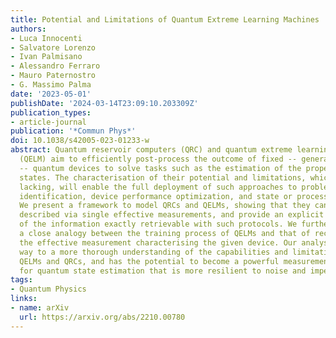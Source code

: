 ```yaml
---
title: Potential and Limitations of Quantum Extreme Learning Machines
authors:
- Luca Innocenti
- Salvatore Lorenzo
- Ivan Palmisano
- Alessandro Ferraro
- Mauro Paternostro
- G. Massimo Palma
date: '2023-05-01'
publishDate: '2024-03-14T23:09:10.203309Z'
publication_types:
- article-journal
publication: '*Commun Phys*'
doi: 10.1038/s42005-023-01233-w
abstract: Quantum reservoir computers (QRC) and quantum extreme learning machines
  (QELM) aim to efficiently post-process the outcome of fixed -- generally uncalibrated
  -- quantum devices to solve tasks such as the estimation of the properties of quantum
  states. The characterisation of their potential and limitations, which is currently
  lacking, will enable the full deployment of such approaches to problems of system
  identification, device performance optimization, and state or process reconstruction.
  We present a framework to model QRCs and QELMs, showing that they can be concisely
  described via single effective measurements, and provide an explicit characterisation
  of the information exactly retrievable with such protocols. We furthermore find
  a close analogy between the training process of QELMs and that of reconstructing
  the effective measurement characterising the given device. Our analysis paves the
  way to a more thorough understanding of the capabilities and limitations of both
  QELMs and QRCs, and has the potential to become a powerful measurement paradigm
  for quantum state estimation that is more resilient to noise and imperfections.
tags:
- Quantum Physics
links:
- name: arXiv
  url: https://arxiv.org/abs/2210.00780
---
```

